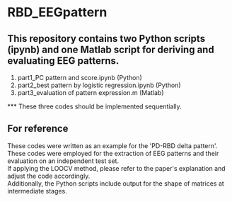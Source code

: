 # RBD_EEGpattern
## This repository contains two Python scripts (ipynb) and one Matlab script for deriving and evaluating EEG patterns.   

1. part1_PC pattern and score.ipynb (Python)
2. part2_best pattern by logistic regression.ipynb (Python)
3. part3_evaluation of pattern expression.m (Matlab)   

*** These three codes should be implemented sequentially. 
## For reference   
These codes were written as an example for the 'PD-RBD delta pattern'.   
These codes were employed for the extraction of EEG patterns and their evaluation on an independent test set.   
If applying the LOOCV method, please refer to the paper's explanation and adjust the code accordingly.   
Additionally, the Python scripts include output for the shape of matrices at intermediate stages.


